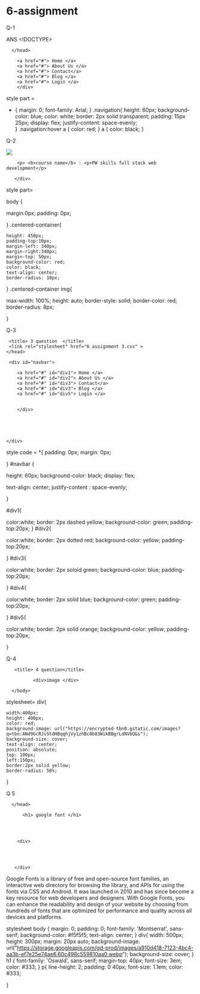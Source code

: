 # 6-assignment

Q-1 

ANS   <!DOCTYPE>
   <html>
       <head>
                <title> navigation    </title>
                <link rel="stylesheet" href="6 assignment 1.css">

      </head>


<body>    
        <div class="navigation" >
         
        <a href="#"> Home </a>
        <a href="#"> About Us </a>
        <a href="#"> Contact</a>
        <a href="#"> Blog </a>
        <a href="#"> Login </a>
        </div>


</body>
</html>

style part =
* {
   margin: 0;
   font-family: Arial;
   }
.navigation{
        height: 60px;
        background-color: blue;
        color: white;
        border: 2px solid transparent;
        padding: 15px 25px;
        display: flex;
        justify-content: space-evenly;         
 }
.navigation:hover a {
   color: red;
}
a {
   color: black;
}


Q-2


<!DOCTYPE>
   <html>
       <head> 
             <title> question 2 </title>
             <link rel="stylesheet" href="6 assignment 2.css">
       </head>

  <body>
        <div class="centered-container">
        <img src="https://pwskills.com/images/pwskills_thumbnail.png">
    
        
        <p> <b>course name</b> : <p>PW skills full stack web development</p> 

       </div>




 </body>
 </html>

 style  part=


 body {

  margin:0px;
  padding: 0px;


}
.centered-container{
   
    height: 450px;
    padding-top:10px;
    margin-left: 340px;
    margin-right:340px;
    margin-top: 50px;
    background-color: red;
    color: black;
    text-align: center;
    border-radius: 10px;
    

}
.centered-container img{
         
 max-width: 100%;
 height: auto;
 border-style: solid;
 border-color: red;
 border-radius: 8px;

}


Q-3
<!DOCTYPE>
<html>
    <head>

     <title> 3 question  </title>
     <link rel="stylesheet" href="6 assignment 3.css" >
    </head>

<body>

     <div id="navbar">

        <a href="#" id="div1"> Home </a>
        <a href="#" id="div2"> About Us </a>
        <a href="#" id="div3"> Contact</a>
        <a href="#" id="div3"> Blog </a>
        <a href="#" id="div5"> Login </a>


        </div>





    </div>

</body>
<html>
 style code =
 *{
  padding: 0px;
  margin: 0px;

}
#navbar {

height: 60px;
background-color: black;
display: flex;

text-align: center;
justify-content : space-evenly;
    
}


#div1{ 

 color:white;
 border: 2px dashed yellow;
 background-color: green;
 padding-top:20px;
}
#div2{ 

 color:white;
 border: 2px dotted red;
 background-color: yellow;
 padding-top:20px;



}
#div3{ 

 color:white;
 border: 2px soloid green;
 background-color: blue;
 padding-top:20px;


}
#div4{ 

 color:white;
 border: 2px solid blue;
 background-color: green;
 padding-top:20px;


}
#div5{ 

 color:white;
 border: 2px solid orange;
 background-color: yellow;
 padding-top:20px;


}

Q-4 

<!DOCTYPE>
<html>
<head>

       <title> 4 question</title>
   <link rel="stylesheet" href="6 assignment 4.css">



</head>
       <body>
             
              <div>image </div>

      </body>
</html>

stylesheet= 
div{

    width:400px;
    height: 400px;
    color: red;
    background-image: url("https://encrypted-tbn0.gstatic.com/images?q=tbn:ANd9GcRJv5tdHBqqhjVy1zhBc8b83WikBBgrLdNV6Q&s"); 
    background-size: cover;
    text-align: center;
    position: absolute;
    top: 100px;
    left:150px;
    border:2px solid yellow;
    border-radius: 50%;
   
}

Q 5 

<!DOCTYPE>
<HTML>
      <head>
             <title> 5 question   </title>

      </head>
<link rel="stylesheet" href="6 assignment 5.css">


  <body>

          <h1> google font </h1>
       
        
          

        <div>

       
              

       </div>

   <p>  Google Fonts is a library of free and open-source font families, an interactive web directory for browsing 
        the library, and APIs for using the fonts via CSS and Android. It was launched in 2010 and has since become 
        a key resource for web developers and designers. With Google Fonts, you can enhance the readability and design 
        of your website by choosing from hundreds of fonts that are optimized for performance and quality across all 
        devices and platforms.</p>



   </body>
</HTML>


stylesheet
body {
            margin: 0;
            padding: 0;
            font-family: 'Montserrat', sans-serif;
            background-color: #f5f5f5;
            text-align: center;
}
div{
            width: 500px;
            height: 300px;
            margin: 20px auto;
            background-image: url("https://storage.googleapis.com/gd-prod/images/a910d418-7123-4bc4-aa3b-ef7e25e74ae6.60c498c559810aa0.webp");
            background-size: cover;
}
h1 {
            font-family: 'Oswald', sans-serif;
            margin-top: 40px;
            font-size: 3em;
            color: #333;
}
p{
    line-height: 2;
    padding: 0 40px;
    font-size: 1.1em;
    color: #333;

}
